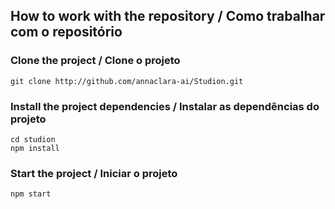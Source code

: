 ## How to work with the repository / Como trabalhar com o repositório

### Clone the project / Clone o projeto

```
git clone http://github.com/annaclara-ai/Studion.git
```

### Install the project dependencies / Instalar as dependências do projeto

```
cd studion
npm install
```

### Start the project / Iniciar o projeto

```
npm start
```
